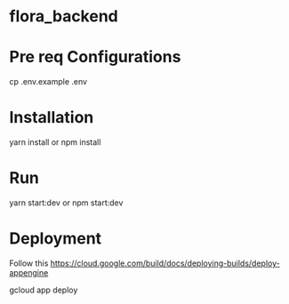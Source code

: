 # flora_backend

# Pre req Configurations

cp .env.example .env

# Installation

yarn install or npm install

# Run

yarn start:dev or npm start:dev

# Deployment

Follow this https://cloud.google.com/build/docs/deploying-builds/deploy-appengine

gcloud app deploy
